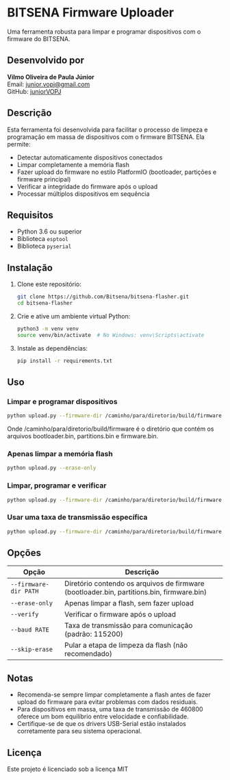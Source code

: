 # BITSENA Firmware Uploader

Uma ferramenta robusta para limpar e programar dispositivos com o firmware do BITSENA.

## Desenvolvido por

**Vilmo Oliveira de Paula Júnior**  
Email: junior.vopj@gmail.com  
GitHub: [juniorVOPJ](https://github.com/juniorVOPJ)

## Descrição

Esta ferramenta foi desenvolvida para facilitar o processo de limpeza e programação em massa de dispositivos com o firmware BITSENA. Ela permite:

- Detectar automaticamente dispositivos conectados
- Limpar completamente a memória flash
- Fazer upload do firmware no estilo PlatformIO (bootloader, partições e firmware principal)
- Verificar a integridade do firmware após o upload
- Processar múltiplos dispositivos em sequência

## Requisitos

- Python 3.6 ou superior
- Biblioteca `esptool`
- Biblioteca `pyserial`

## Instalação

1. Clone este repositório:
   ```bash
   git clone https://github.com/Bitsena/bitsena-flasher.git
   cd bitsena-flasher
   ```
2. Crie e ative um ambiente virtual Python:
   ```bash
   python3 -m venv venv
   source venv/bin/activate  # No Windows: venv\Scripts\activate
   ```
3. Instale as dependências:
   ```bash
   pip install -r requirements.txt
   ````
## Uso

### Limpar e programar dispositivos
```bash
python upload.py --firmware-dir /caminho/para/diretorio/build/firmware --baud 460800
```
Onde /caminho/para/diretorio/build/firmware é o diretório que contém os arquivos bootloader.bin, partitions.bin e firmware.bin.

### Apenas limpar a memória flash
```bash
python upload.py --erase-only
```

### Limpar, programar e verificar
```bash
python upload.py --firmware-dir /caminho/para/diretorio/build/firmware --verify
```

### Usar uma taxa de transmissão específica
```bash
python upload.py --firmware-dir /caminho/para/diretorio/build/firmware --baud 921600
```

## Opções
| Opção | Descrição |
|-------|-----------|
| `--firmware-dir PATH` | Diretório contendo os arquivos de firmware (bootloader.bin, partitions.bin, firmware.bin) |
| `--erase-only` | Apenas limpar a flash, sem fazer upload |
| `--verify` | Verificar o firmware após o upload |
| `--baud RATE` | Taxa de transmissão para comunicação (padrão: 115200) |
| `--skip-erase` | Pular a etapa de limpeza da flash (não recomendado) |

## Notas
- Recomenda-se sempre limpar completamente a flash antes de fazer upload do firmware para evitar problemas com dados residuais.
- Para dispositivos em massa, uma taxa de transmissão de 460800 oferece um bom equilíbrio entre velocidade e confiabilidade.
- Certifique-se de que os drivers USB-Serial estão instalados corretamente para seu sistema operacional.

## Licença
Este projeto é licenciado sob a licença MIT
